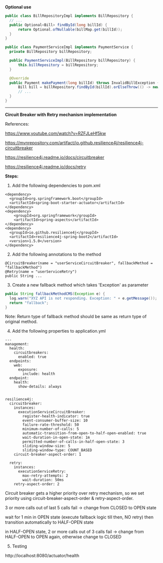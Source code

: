**Optional use**

```java
public class BillRepositoryImpl implements BillRepository {
  // ...
  public Optional<Bill> findById(long billId) {
      return Optional.ofNullable(billMap.get(billId));
  }
}

public class PaymentServiceImpl implements PaymentService {
  private BillRepository billRepository;

  public PaymentServiceImpl(BillRepository billRepository) {
      this.billRepository = billRepository;
  }

  @Override
  public Payment makePayment(long billId) throws InvalidBillException {
      Bill bill = billRepository.findById(billId).orElseThrow(() -> new InvalidBillException("Bill not found"));
      // ...
  }
}
```

----

**Circuit Breaker with Retry mechanism implementation**

References:

https://www.youtube.com/watch?v=RZFJLeHf5kw

https://mvnrepository.com/artifact/io.github.resilience4j/resilience4j-circuitbreaker

https://resilience4j.readme.io/docs/circuitbreaker

https://resilience4j.readme.io/docs/retry

**Steps:**

1. Add the following dependencies to pom.xml

```
<dependency>
  <groupId>org.springframework.boot</groupId>
  <artifactId>spring-boot-starter-actuator</artifactId>
</dependency>
<dependency>
    <groupId>org.springframework</groupId>
    <artifactId>spring-aspects</artifactId>
</dependency>
<dependency>
  <groupId>io.github.resilience4j</groupId>
  <artifactId>resilience4j-spring-boot2</artifactId>
  <version>1.5.0</version>
</dependency>
```

2. Add the following annotations to the method

```
@CircuitBreaker(name = "userServiceCircuitBreaker", fallbackMethod = "fallbackMethod")
@Retry(name = "userServiceRetry")
public String ...
```

3. Create a new fallback method which takes 'Exception' as parameter

```java
public String fallbackMethodCMS(Exception e) {
  log.warn("XYZ API is not responding. Exception: " + e.getMessage());
  return "fallback";
}
```

Note: Return type of fallback method should be same as return type of original method.

4. Add the following properties to application.yml

```
---
management:
  health:
    circuitbreakers:
      enabled: true
  endpoints:
    web:
      exposure:
        include: health
  endpoint:
    health:
      show-details: always


resilience4j:
  circuitbreaker:
    instances:
      executionServiceCircuitBreaker:
        register-health-indicator: true
        event-consumer-buffer-size: 10
        failure-rate-threshold: 50
        minimum-number-of-calls: 5
        automatic-transition-from-open-to-half-open-enabled: true
        wait-duration-in-open-state: 1m
        permitted-number-of-calls-in-half-open-state: 3
        sliding-window-size: 5
        sliding-window-type: COUNT_BASED
    circuit-breaker-aspect-order: 1

  retry:
    instances:
      executionServiceRetry:
        max-retry-attempts: 2
        wait-duration: 50ms
    retry-aspect-order: 2
```

Circuit breaker gets a higher priority over retry mechanism, so we set priority using circuit-breaker-aspect-order & retry-aspect-order.

3 or more calls out of last 5 calls fail -> change from CLOSED to OPEN state

wait for 1 min in OPEN state (execute fallback logic till then, NO retry) then transition automatically to HALF-OPEN state

in HALF-OPEN state, 2 or more calls out of 3 calls fail -> change from HALF-OPEN to OPEN again, otherwise change to CLOSED

5. Testing

http://localhost:8080/actuator/health
